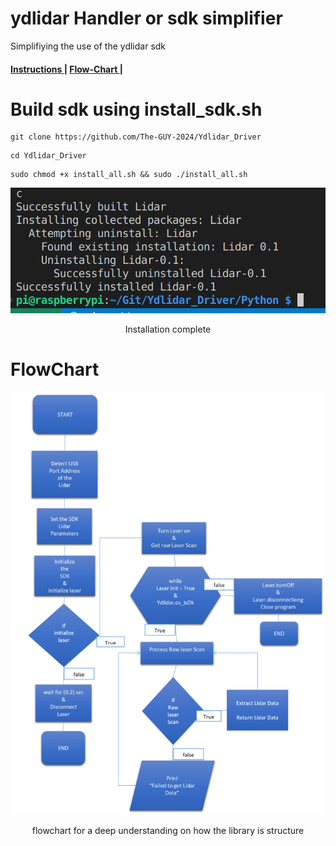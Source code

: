 # ydlidar Handler or sdk simplifier

Simplifiying the use of the ydlidar sdk
<p aling="center">
   <h4> <a href="https://github.com/The-GUY-2024/Ydlidar_Driver/blob/main/README.md#build-sdk-using-install_sdksh"> Instructions </a>|
        <a href="https://github.com/The-GUY-2024/Ydlidar_Driver/blob/main/README.md#flowchart"> Flow-Chart </a> |
  </h4>
</p>

# Build sdk using install_sdk.sh
 
```
git clone https://github.com/The-GUY-2024/Ydlidar_Driver
```

``` 
cd Ydlidar_Driver
```

```
sudo chmod +x install_all.sh && sudo ./install_all.sh
```
<p align="center">
  <img src="https://github.com/LFuture333/YDLidar_Handler/blob/main/img/Installation.png" width="750" />
</p>
<p align="center">
  Installation complete 
</p>


# FlowChart 
<p align="center">
  <img src="https://github.com/LFuture333/YDLidar_Handler/blob/main/img/Lidar_flowchart.PNG" width="750" />
</p>
<p align="center">
  flowchart for a deep understanding on how the library is structure
</p>
